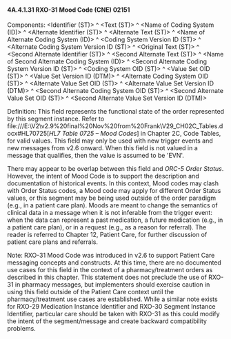 #### 4A.4.1.31 RXO-31 Mood Code (CNE) 02151

Components: &lt;Identifier (ST)> ^ &lt;Text (ST)> ^ &lt;Name of Coding System (ID)> ^ &lt;Alternate Identifier (ST)> ^ &lt;Alternate Text (ST)> ^ &lt;Name of Alternate Coding System (ID)> ^ &lt;Coding System Version ID (ST)> ^ &lt;Alternate Coding System Version ID (ST)> ^ &lt;Original Text (ST)> ^ &lt;Second Alternate Identifier (ST)> ^ &lt;Second Alternate Text (ST)> ^ &lt;Name of Second Alternate Coding System (ID)> ^ &lt;Second Alternate Coding System Version ID (ST)> ^ &lt;Coding System OID (ST)> ^ &lt;Value Set OID (ST)> ^ &lt;Value Set Version ID (DTM)> ^ &lt;Alternate Coding System OID (ST)> ^ &lt;Alternate Value Set OID (ST)> ^ &lt;Alternate Value Set Version ID (DTM)> ^ &lt;Second Alternate Coding System OID (ST)> ^ &lt;Second Alternate Value Set OID (ST)> ^ &lt;Second Alternate Value Set Version ID (DTM)>

Definition: This field represents the functional state of the order represented by this segment instance. Refer to file:///E:\V2\v2.9%20final%20Nov%20from%20Frank\V29_CH02C_Tables.docx#HL70725[_HL7 Table 0725 – Mood Codes_] in Chapter 2C, Code Tables, for valid values. This field may only be used with new trigger events and new messages from v2.6 onward. When this field is not valued in a message that qualifies, then the value is assumed to be 'EVN'.

There may appear to be overlap between this field and _ORC-5 Order Status_. However, the intent of Mood Code is to support the description and documentation of historical events. In this context, Mood codes may clash with Order Status codes, a Mood code may apply for different Order Status values, or this segment may be being used outside of the order paradigm (e.g., in a patient care plan). Moods are meant to change the semantics of clinical data in a message when it is not inferable from the trigger event: when the data can represent a past medication, a future medication (e.g., in a patient care plan), or in a request (e.g., as a reason for referral). The reader is referred to Chapter 12, Patient Care, for further discussion of patient care plans and referrals.

Note: RXO-31 Mood Code was introduced in v2.6 to support Patient Care messaging concepts and constructs. At this time, there are no documented use cases for this field in the context of a pharmacy/treatment orders as described in this chapter. This statement does not preclude the use of RXO-31 in pharmacy messages, but implementers should exercise caution in using this field outside of the Patient Care context until the pharmacy/treatment use cases are established. While a similar note exists for RXO-29 Medication Instance Identifier and RXO-30 Segment Instance Identifier, particular care should be taken with RXO-31 as this could modify the intent of the segment/message and create backward compatibility problems.
